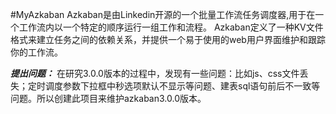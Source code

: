 #MyAzkaban
Azkaban是由Linkedin开源的一个批量工作流任务调度器,用于在一个工作流内以一个特定的顺序运行一组工作和流程。
Azkaban定义了一种KV文件格式来建立任务之间的依赖关系，并提供一个易于使用的web用户界面维护和跟踪你的工作流。

**_提出问题：_**
在研究3.0.0版本的过程中，发现有一些问题：比如js、css文件丢失；定时调度参数下拉框中秒选项默认不显示等问题、建表sql语句前后不一致等问题。所以创建此项目来维护azkaban3.0.0版本。